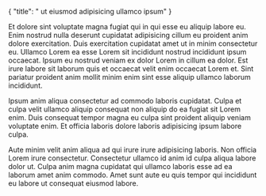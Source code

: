 {
  "title": " ut eiusmod adipisicing ullamco ipsum"
}

Et dolore sint voluptate magna fugiat qui in qui esse eu aliquip labore eu. Enim nostrud nulla deserunt cupidatat adipisicing cillum eu proident anim dolore exercitation. Duis exercitation cupidatat amet ut in minim consectetur eu. Ullamco Lorem ea esse Lorem sit incididunt nostrud incididunt ipsum occaecat. Ipsum eu nostrud veniam ex dolor Lorem in cillum ea dolor. Est irure labore sit laborum quis et occaecat velit enim occaecat Lorem et. Sint pariatur proident anim mollit minim enim sint esse aliquip ullamco laborum incididunt.

Ipsum anim aliqua consectetur ad commodo laboris cupidatat. Culpa et culpa velit ullamco aliquip consequat non aliquip do ea fugiat sit Lorem enim. Duis consequat tempor magna eu culpa sint proident aliquip veniam voluptate enim. Et officia laboris dolore laboris adipisicing ipsum labore culpa.

Aute minim velit anim aliqua ad qui irure irure adipisicing laboris. Non officia Lorem irure consectetur. Consectetur ullamco id anim id culpa aliqua labore dolor ut. Culpa anim magna cupidatat qui ullamco laboris esse ad ea laborum amet anim commodo. Amet sunt aute eu quis tempor qui incididunt eu labore ut consequat eiusmod labore.
